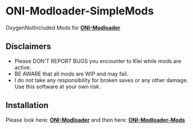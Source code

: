 # ONI-Modloader-SimpleMods
OxygenNotIncluded Mods for [**ONI-Modloader**](https://github.com/javisar/ONI-Modloader)

Disclaimers
-----------
* Please DON'T REPORT BUGS you encounter to Klei while mods are active.
* BE AWARE that all mods are WIP and may fail.
* I do not take any responsibility for broken saves or any other damage. Use this software at your own risk.

Installation
-----------
Please look here: [**ONI-Modloader**](https://github.com/javisar/ONI-Modloader)
and then here: [**ONI-Modloader-Mods**](https://github.com/javisar/ONI-Modloader-Mods/blob/master/README.md#mods-installation)
